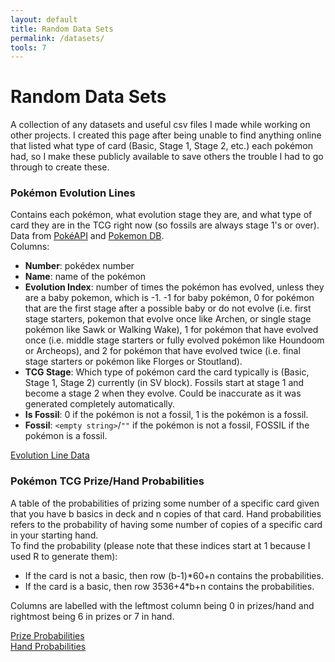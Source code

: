 ```yaml
---
layout: default
title: Random Data Sets
permalink: /datasets/
tools: 7
---
```

<style>
    h3 > a{
        color: #b5e853;
    }
</style>

# Random Data Sets 

A collection of any datasets and useful csv files I made while working on other projects. I created this page after being unable to find anything online that listed what type of card (Basic, Stage 1, Stage 2, etc.) each pokémon had, so I make these publicly available to save others the trouble I had to go through to create these.

### Pokémon Evolution Lines

Contains each pokémon, what evolution stage they are, and what type of card they are in the TCG right now (so fossils are always stage 1's or over). Data from [PokéAPI](https://pokeapi.co/) and [Pokemon DB](https://pokemondb.net/).  
Columns:
 - **Number**: pokédex number
 - **Name**: name of the pokémon
 - **Evolution Index**: number of times the pokémon has evolved, unless they are a baby pokemon, which is -1. -1 for baby pokémon, 0 for pokémon that are the first stage after a possible baby or do not evolve (i.e. first stage starters, pokemon that evolve once like Archen, or single stage pokémon like Sawk or Walking Wake), 1 for pokémon that have evolved once (i.e. middle stage starters or fully evolved pokémon like Houndoom or Archeops), and 2 for pokémon that have evolved twice (i.e. final stage starters or pokémon like Florges or Stoutland).
 - **TCG Stage**: Which type of pokémon card the card typically is (Basic, Stage 1, Stage 2) currently (in SV block). Fossils start at stage 1 and become a stage 2 when they evolve. Could be inaccurate as it was generated completely automatically.
 - **Is Fossil**: 0 if the pokémon is not a fossil, 1 is the pokémon is a fossil.
 - **Fossil**: `<empty string>`/`""` if the pokémon is not a fossil, FOSSIL if the pokémon is a fossil.   

[Evolution Line Data](https://github.com/lastlegume/lastlegume.github.io/blob/main/assets/blog/prizeprobs/evolutionStages.csv)  


### Pokémon TCG Prize/Hand Probabilities

A table of the probabilities of prizing some number of a specific card given that you have b basics in deck and n copies of that card. Hand probabilities refers to the probability of having some number of copies of a specific card in your starting hand.  
To find the probability (please note that these indices start at 1 because I used R to generate them):
 - If the card is not a basic, then row (b-1)*60+n contains the probabilities.    
 - If the card is a basic, then row 3536+4*b+n contains the probabilities.    

Columns are labelled with the leftmost column being 0 in prizes/hand and rightmost being 6 in prizes or 7 in hand.  

[Prize Probabilities](https://github.com/lastlegume/lastlegume.github.io/blob/main/assets/blog/prizeprobs/combinedPrizeProbabilities.csv)  
[Hand Probabilities](https://github.com/lastlegume/lastlegume.github.io/blob/main/assets/blog/prizeprobs/combinedHandProbabilities.csv)  
